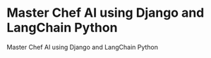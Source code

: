 # Master Chef AI using Django and LangChain Python
 Master Chef AI using Django and LangChain Python
